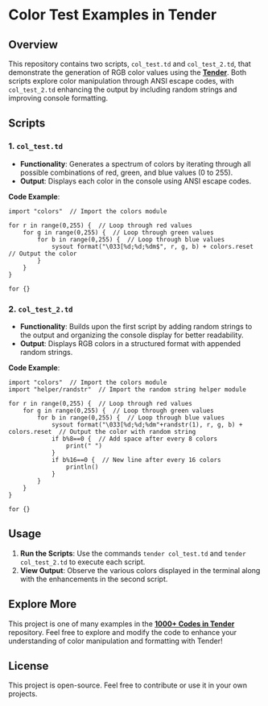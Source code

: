 # Color Test Examples in Tender

## Overview

This repository contains two scripts, `col_test.td` and `col_test_2.td`, that demonstrate the generation of RGB color values using the [**Tender**](https://github.com/2dprototype/tender-free). Both scripts explore color manipulation through ANSI escape codes, with `col_test_2.td` enhancing the output by including random strings and improving console formatting.

## Scripts

### 1. `col_test.td`

- **Functionality**: Generates a spectrum of colors by iterating through all possible combinations of red, green, and blue values (0 to 255).
- **Output**: Displays each color in the console using ANSI escape codes.

**Code Example**:

```tender
import "colors"  // Import the colors module

for r in range(0,255) {  // Loop through red values
	for g in range(0,255) {  // Loop through green values
		for b in range(0,255) {  // Loop through blue values	
			sysout format("\033[%d;%d;%dm$", r, g, b) + colors.reset  // Output the color
		}
	}
}

for {}
```

### 2. `col_test_2.td`

- **Functionality**: Builds upon the first script by adding random strings to the output and organizing the console display for better readability.
- **Output**: Displays RGB colors in a structured format with appended random strings.

**Code Example**:

```tender
import "colors"  // Import the colors module
import "helper/randstr"  // Import the random string helper module

for r in range(0,255) {  // Loop through red values
	for g in range(0,255) {  // Loop through green values
		for b in range(0,255) {  // Loop through blue values	
			sysout format("\033[%d;%d;%dm"+randstr(1), r, g, b) + colors.reset  // Output the color with random string
			if b%8==0 {  // Add space after every 8 colors
				print(" ")
			}
			if b%16==0 {  // New line after every 16 colors
				println()
			}	
		}
	}
}

for {}
```

## Usage

1. **Run the Scripts**: Use the commands `tender col_test.td` and `tender col_test_2.td` to execute each script.
2. **View Output**: Observe the various colors displayed in the terminal along with the enhancements in the second script.

## Explore More

This project is one of many examples in the [**1000+ Codes in Tender**](https://github.com/2dprototype/tender-free) repository. Feel free to explore and modify the code to enhance your understanding of color manipulation and formatting with Tender!

## License

This project is open-source. Feel free to contribute or use it in your own projects.
